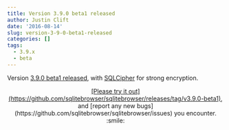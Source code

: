 ```yaml
---
title: Version 3.9.0 beta1 released
author: Justin Clift
date: '2016-08-14'
slug: version-3-9-0-beta1-released
categories: []
tags:
  - 3.9.x
  - beta
---
```

Version [3.9.0 beta1 released](https://github.com/sqlitebrowser/sqlitebrowser/releases/tag/v3.9.0-beta1), with [SQLCipher](https://www.zetetic.net/sqlcipher/) for strong encryption.

<center><u>[Please try it out](https://github.com/sqlitebrowser/sqlitebrowser/releases/tag/v3.9.0-beta1)</u>, and [report any new bugs](https://github.com/sqlitebrowser/sqlitebrowser/issues) you encounter. :smile:</center>